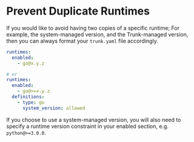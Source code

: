 # Prevent Duplicate Runtimes

If you would like to avoid having two copies of a specific runtime; For example, the system-managed version, and the Trunk-managed version, then you can always format your `trunk.yaml` file accordingly.

```yaml
runtimes: 
  enabled: 
    - go@x.y.z

# or
runtimes:
  enabled:
    - go@>=x.y.z
  definitions: 
    - type: go
      system_version: allowed
```

If you choose to use a system-managed version, you will also need to specify a runtime version constraint in your enabled section, e.g. `python@>=3.0.0`.
